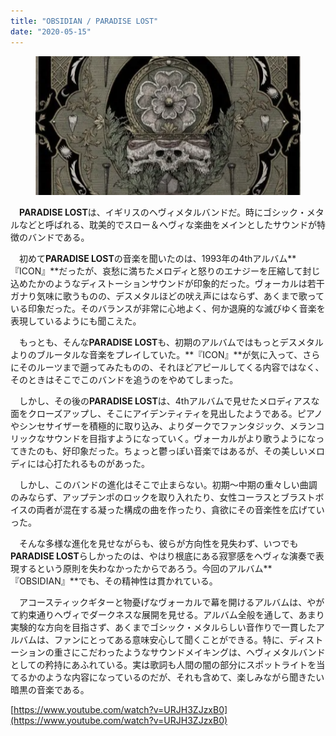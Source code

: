 ```yaml
---
title: "OBSIDIAN / PARADISE LOST"
date: "2020-05-15"
---
```


<figure>

![](/assets/nc188f6bdf30e_ca8d0bc8c6100ae46c8e748d78ad3e34.png)

</figure>

　**PARADISE LOST**は、イギリスのヘヴィメタルバンドだ。時にゴシック・メタルなどと呼ばれる、耽美的でスロー＆ヘヴィな楽曲をメインとしたサウンドが特徴のバンドである。

　初めて**PARADISE LOST**の音楽を聞いたのは、1993年の4thアルバム**『ICON』**だったが、哀愁に満ちたメロディと怒りのエナジーを圧縮して封じ込めたかのようなディストーションサウンドが印象的だった。ヴォーカルは若干ガナり気味に歌うものの、デスメタルほどの吠え声にはならず、あくまで歌っている印象だった。そのバランスが非常に心地よく、何か退廃的な滅びゆく音楽を表現しているようにも聞こえた。

　もっとも、そんな**PARADISE LOST**も、初期のアルバムではもっとデスメタルよりのブルータルな音楽をプレイしていた。**『ICON』**が気に入って、さらにそのルーツまで遡ってみたものの、それほどアピールしてくる内容ではなく、そのときはそこでこのバンドを追うのをやめてしまった。

　しかし、その後の**PARADISE LOST**は、4thアルバムで見せたメロディアスな面をクローズアップし、そこにアイデンティティを見出したようである。ピアノやシンセサイザーを積極的に取り込み、よりダークでファンタジック、メランコリックなサウンドを目指すようになっていく。ヴォーカルがより歌うようになってきたのも、好印象だった。ちょっと鬱っぽい音楽ではあるが、その美しいメロディには心打たれるものがあった。

　しかし、このバンドの進化はそこで止まらない。初期～中期の重々しい曲調のみならず、アップテンポのロックを取り入れたり、女性コーラスとブラストボイスの両者が混在する凝った構成の曲を作ったり、貪欲にその音楽性を広げていった。

　そんな多様な進化を見せながらも、彼らが方向性を見失わず、いつでも**PARADISE LOST**らしかったのは、やはり根底にある寂寥感をヘヴィな演奏で表現するという原則を失わなかったからであろう。今回のアルバム**『OBSIDIAN』**でも、その精神性は貫かれている。

　アコースティックギターと物憂げなヴォーカルで幕を開けるアルバムは、やがて約束通りヘヴィでダークネスな展開を見せる。アルバム全般を通して、あまり実験的な方向を目指さず、あくまでゴシック・メタルらしい音作りで一貫したアルバムは、ファンにとってある意味安心して聞くことができる。特に、ディストーションの重さにこだわったようなサウンドメイキングは、ヘヴィメタルバンドとしての矜持にあふれている。実は歌詞も人間の闇の部分にスポットライトを当てるかのような内容になっているのだが、それも含めて、楽しみながら聞きたい暗黒の音楽である。

[https://www.youtube.com/watch?v=URJH3ZJzxB0](https://www.youtube.com/watch?v=URJH3ZJzxB0)
